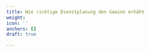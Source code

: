 ```yaml
---
title: Wie richtige Dienstplanung den Gewinn erhöht
weight: 
icon: ''
anchors: []
draft: true

---
```

